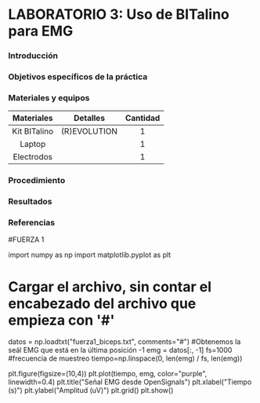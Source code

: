 # LABORATORIO 3: Uso de BITalino para EMG


### Introducción


### Objetivos específicos de la práctica


### Materiales y equipos

|  **Materiales**  | **Detalles** | **Cantidad** |
|:------------:|:---------------:|:---------------:|
|  Kit BITalino   | (R)EVOLUTION   | 1 |
|   Laptop |  | 1 |
|   Electrodos |  | 1 |

### Procedimiento


### Resultados

### Referencias


#FUERZA 1

import numpy as np
import matplotlib.pyplot as plt


# Cargar el archivo, sin contar el encabezado del archivo que empieza con '#'
datos = np.loadtxt("fuerza1_biceps.txt", comments="#")
#Obtenemos la seál EMG que está en la última posición  -1
emg = datos[:, -1]
fs=1000 #frecuencia de muestreo 
tiempo=np.linspace(0, len(emg) / fs, len(emg))

plt.figure(figsize=(10,4))
plt.plot(tiempo, emg, color="purple", linewidth=0.4)
plt.title("Señal EMG desde OpenSignals")
plt.xlabel("Tiempo (s)")
plt.ylabel("Amplitud (uV)")
plt.grid()
plt.show()


